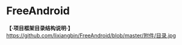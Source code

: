 # FreeAndroid


**【·项目框架目录结构说明·】**
 https://github.com/lixiangbin/FreeAndroid/blob/master/附件/目录.jpg
